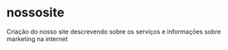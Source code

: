 # nossosite
Criação do nosso site descrevendo sobre os serviços e informações sobre marketing na internet 

